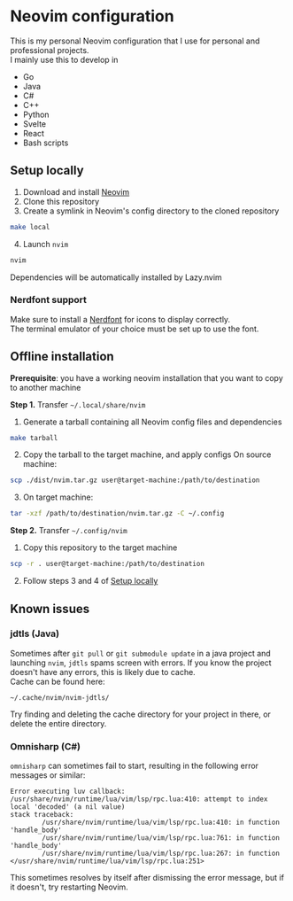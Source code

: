 # Neovim configuration
This is my personal Neovim configuration that I use for personal and professional projects.\
I mainly use this to develop in
- Go
- Java
- C#
- C++
- Python
- Svelte
- React
- Bash scripts

## Setup locally
1. Download and install [Neovim](https://github.com/neovim/neovim/blob/master/INSTALL.md)
2. Clone this repository
3. Create a symlink in Neovim's config directory to the cloned repository
```bash
make local
```
4. Launch `nvim`
```bash
nvim
```
Dependencies will be automatically installed by Lazy.nvim

### Nerdfont support
Make sure to install a [Nerdfont](https://www.nerdfonts.com/) for icons to display correctly.\
The terminal emulator of your choice must be set up to use the font.

## Offline installation
**Prerequisite**: you have a working neovim installation that you want to copy to another machine

**Step 1.** Transfer `~/.local/share/nvim`
1. Generate a tarball containing all Neovim config files and dependencies
```bash
make tarball
```
2. Copy the tarball to the target machine, and apply configs
On source machine:
```bash
scp ./dist/nvim.tar.gz user@target-machine:/path/to/destination
```
3. On target machine:
```bash
tar -xzf /path/to/destination/nvim.tar.gz -C ~/.config
```

**Step 2.** Transfer `~/.config/nvim`
1. Copy this repository to the target machine
```bash
scp -r . user@target-machine:/path/to/destination
```
2. Follow steps 3 and 4 of [Setup locally](#setup-locally)

## Known issues
### jdtls (Java)
Sometimes after `git pull` or `git submodule update` in a java project and launching `nvim`, `jdtls` spams screen with errors. If you know the project doesn't have any errors, this is likely due to cache. \
Cache can be found here:
```
~/.cache/nvim/nvim-jdtls/
```
Try finding and deleting the cache directory for your project in there, or delete the entire directory.

### Omnisharp (C#)
`omnisharp` can sometimes fail to start, resulting in the following error messages or similar:
```
Error executing luv callback:
/usr/share/nvim/runtime/lua/vim/lsp/rpc.lua:410: attempt to index local 'decoded' (a nil value)
stack traceback:
        /usr/share/nvim/runtime/lua/vim/lsp/rpc.lua:410: in function 'handle_body'
        /usr/share/nvim/runtime/lua/vim/lsp/rpc.lua:761: in function 'handle_body'
        /usr/share/nvim/runtime/lua/vim/lsp/rpc.lua:267: in function </usr/share/nvim/runtime/lua/vim/lsp/rpc.lua:251>
```
This sometimes resolves by itself after dismissing the error message, but if it doesn't, try restarting Neovim.

